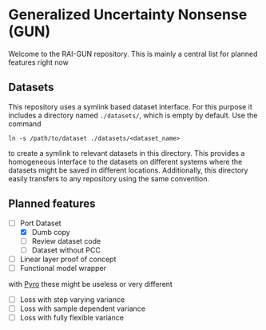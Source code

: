 # Generalized Uncertainty Nonsense (GUN)

Welcome to the RAI-GUN repository. This is mainly a central list for planned features right now

## Datasets

This repository uses a symlink based dataset interface. For this purpose it
includes a directory named `./datasets/`, which is empty by default. Use the
command

`ln -s /path/to/dataset ./datasets/<dataset_name>`

to create a symlink to relevant datasets in this directory. This provides a
homogeneous interface to the datasets on different systems where the datasets
might be saved in different locations. Additionally, this directory easily
transfers to any repository using the same convention.

## Planned features
- [ ] Port Dataset
  - [x] Dumb copy
  - [ ] Review dataset code
  - [ ] Dataset without PCC
- [ ] Linear layer proof of concept
- [ ] Functional model wrapper

with [Pyro](http://pyro.ai) these might be useless or very different
- [ ] Loss with step varying variance
- [ ] Loss with sample dependent variance
- [ ] Loss with fully flexible variance
